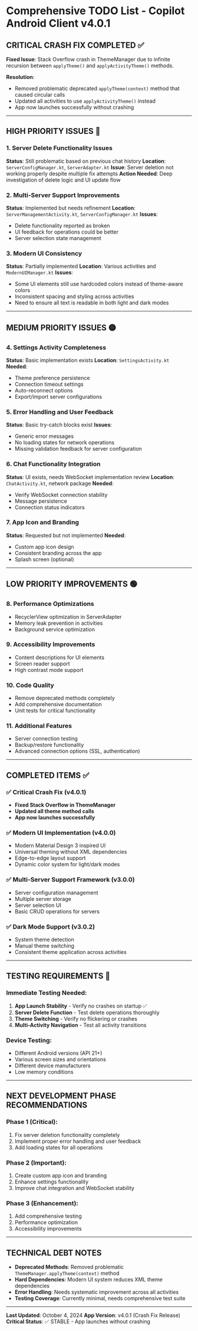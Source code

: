 # Comprehensive TODO List - Copilot Android Client v4.0.1
## **CRITICAL CRASH FIX COMPLETED** ✅

**Fixed Issue**: Stack Overflow crash in ThemeManager due to infinite recursion between `applyTheme()` and `applyActivityTheme()` methods.

**Resolution**: 
- Removed problematic deprecated `applyTheme(context)` method that caused circular calls
- Updated all activities to use `applyActivityTheme()` instead
- App now launches successfully without crashing

---

## **HIGH PRIORITY ISSUES** 🔴

### 1. Server Delete Functionality Issues
**Status**: Still problematic based on previous chat history
**Location**: `ServerConfigManager.kt`, `ServerAdapter.kt`
**Issue**: Server deletion not working properly despite multiple fix attempts
**Action Needed**: Deep investigation of delete logic and UI update flow

### 2. Multi-Server Support Improvements
**Status**: Implemented but needs refinement
**Location**: `ServerManagementActivity.kt`, `ServerConfigManager.kt`
**Issues**:
- Delete functionality reported as broken
- UI feedback for operations could be better
- Server selection state management

### 3. Modern UI Consistency
**Status**: Partially implemented
**Location**: Various activities and `ModernUIManager.kt`
**Issues**:
- Some UI elements still use hardcoded colors instead of theme-aware colors
- Inconsistent spacing and styling across activities
- Need to ensure all text is readable in both light and dark modes

---

## **MEDIUM PRIORITY ISSUES** 🟡

### 4. Settings Activity Completeness
**Status**: Basic implementation exists
**Location**: `SettingsActivity.kt`
**Needed**:
- Theme preference persistence
- Connection timeout settings
- Auto-reconnect options
- Export/import server configurations

### 5. Error Handling and User Feedback
**Status**: Basic try-catch blocks exist
**Issues**:
- Generic error messages
- No loading states for network operations
- Missing validation feedback for server configuration

### 6. Chat Functionality Integration
**Status**: UI exists, needs WebSocket implementation review
**Location**: `ChatActivity.kt`, network package
**Needed**:
- Verify WebSocket connection stability
- Message persistence
- Connection status indicators

### 7. App Icon and Branding
**Status**: Requested but not implemented
**Needed**:
- Custom app icon design
- Consistent branding across the app
- Splash screen (optional)

---

## **LOW PRIORITY IMPROVEMENTS** 🟢

### 8. Performance Optimizations
- RecyclerView optimization in ServerAdapter
- Memory leak prevention in activities
- Background service optimization

### 9. Accessibility Improvements
- Content descriptions for UI elements
- Screen reader support
- High contrast mode support

### 10. Code Quality
- Remove deprecated methods completely
- Add comprehensive documentation
- Unit tests for critical functionality

### 11. Additional Features
- Server connection testing
- Backup/restore functionality
- Advanced connection options (SSL, authentication)

---

## **COMPLETED ITEMS** ✅

### ✅ Critical Crash Fix (v4.0.1)
- **Fixed Stack Overflow in ThemeManager**
- **Updated all theme method calls**
- **App now launches successfully**

### ✅ Modern UI Implementation (v4.0.0) 
- Modern Material Design 3 inspired UI
- Universal theming without XML dependencies
- Edge-to-edge layout support
- Dynamic color system for light/dark modes

### ✅ Multi-Server Support Framework (v3.0.0)
- Server configuration management
- Multiple server storage
- Server selection UI
- Basic CRUD operations for servers

### ✅ Dark Mode Support (v3.0.2)
- System theme detection
- Manual theme switching
- Consistent theme application across activities

---

## **TESTING REQUIREMENTS** 🧪

### Immediate Testing Needed:
1. **App Launch Stability** - Verify no crashes on startup ✅
2. **Server Delete Function** - Test delete operations thoroughly
3. **Theme Switching** - Verify no flickering or crashes
4. **Multi-Activity Navigation** - Test all activity transitions

### Device Testing:
- Different Android versions (API 21+)
- Various screen sizes and orientations
- Different device manufacturers
- Low memory conditions

---

## **NEXT DEVELOPMENT PHASE RECOMMENDATIONS**

### Phase 1 (Critical): 
1. Fix server deletion functionality completely
2. Implement proper error handling and user feedback
3. Add loading states for all operations

### Phase 2 (Important):
1. Create custom app icon and branding
2. Enhance settings functionality
3. Improve chat integration and WebSocket stability

### Phase 3 (Enhancement):
1. Add comprehensive testing
2. Performance optimization
3. Accessibility improvements

---

## **TECHNICAL DEBT NOTES**

- **Deprecated Methods**: Removed problematic `ThemeManager.applyTheme(context)` method
- **Hard Dependencies**: Modern UI system reduces XML theme dependencies
- **Error Handling**: Needs systematic improvement across all activities
- **Testing Coverage**: Currently minimal, needs comprehensive test suite

---

**Last Updated**: October 4, 2024
**App Version**: v4.0.1 (Crash Fix Release)
**Critical Status**: ✅ STABLE - App launches without crashing